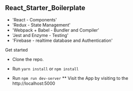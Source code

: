 ## React_Starter_Boilerplate

- 'React - Components'
- 'Redux - State Management'
- 'Webpack + Babel - Bundler and Compiler'
- 'Jest and Enzyme - Testing'
- 'Firebase - realtime database and Authentication'


Get started

* Clone the repo.
* Run `yarn install` or `npm install`

* Run `npm run dev-server`
 ** Visit the App by visiting to the http://localhost:5000
